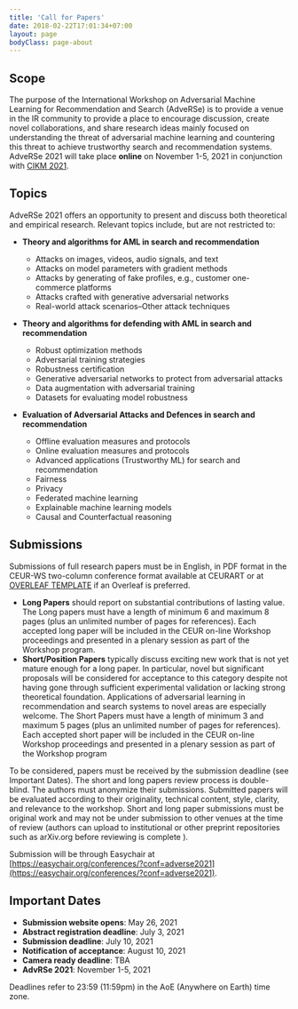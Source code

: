 ```yaml
---
title: 'Call for Papers'
date: 2018-02-22T17:01:34+07:00
layout: page
bodyClass: page-about
---
```



## Scope
The purpose of the International Workshop on Adversarial Machine Learning for Recommendation and Search (AdveRSe) is to provide a venue in the IR community to provide a place to encourage discussion, create novel collaborations, and share research ideas mainly focused on understanding the threat of adversarial machine learning and countering this threat to achieve trustworthy search and recommendation systems.
AdveRSe 2021 will take place **online** on November 1-5, 2021 in conjunction with [CIKM 2021](http://www.cikm2021.org/).

## Topics

AdveRSe 2021 offers an opportunity to present and discuss both theoretical and empirical research. Relevant topics include, but are not restricted to:

- **Theory and algorithms for AML in search and recommendation**
  - Attacks on images, videos, audio signals, and text
  - Attacks on model parameters with gradient methods 
  - Attacks by generating of fake profiles, e.g., customer one-commerce platforms 
  - Attacks crafted with generative adversarial networks 
  - Real-world attack scenarios–Other attack techniques 
  
- **Theory and algorithms for defending with AML in search and recommendation**
    - Robust optimization methods 
    - Adversarial training strategies 
    - Robustness certification 
    - Generative adversarial networks to protect from adversarial attacks 
    - Data augmentation with adversarial training  
    - Datasets for evaluating model robustness 

- **Evaluation of Adversarial Attacks and Defences in search and recommendation**
    - Offline evaluation measures and protocols 
    - Online evaluation measures and protocols 
    - Advanced applications (Trustworthy ML) for search and recommendation 
    - Fairness 
    - Privacy 
    - Federated machine learning 
    - Explainable machine learning models 
    - Causal and Counterfactual reasoning 

## Submissions
Submissions of full research papers must be in English, in PDF format in the CEUR-WS two-column conference format available at CEURART or at  [OVERLEAF TEMPLATE](https://www.overleaf.com/latex/templates/template-for-submissions-to-ceur-workshop-proceedings-ceur-ws-dot-org/pkfscdkgkhcq) if an Overleaf is preferred.

* **Long Papers** should report on substantial contributions of lasting value. The Long papers must have a length of minimum 6 and maximum 8 pages (plus an unlimited number of pages for references). Each accepted long paper will be included in the CEUR on-line Workshop proceedings and presented in a plenary session as part of the Workshop program.
* **Short/Position Papers** typically discuss exciting new work that is not yet mature enough for a long paper. In particular, novel but significant proposals will be considered for acceptance to this category despite not having gone through sufficient experimental validation or lacking strong theoretical foundation. Applications of adversarial learning in recommendation and search systems to novel areas are especially welcome. The Short Papers must have a length of minimum 3 and maximum 5 pages (plus an unlimited number of pages for references). Each accepted short paper will be included in the CEUR on-line Workshop proceedings and presented in a plenary session as part of the Workshop program

To be considered, papers must be received by the submission deadline (see Important Dates). The short and long papers review process is double-blind. The authors must anonymize their submissions. Submitted papers will be evaluated according to their originality, technical content, style, clarity, and relevance to the workshop. Short and long paper submissions must be original work and may not be under submission to other venues at the time of review (authors can upload to institutional or other preprint repositories such as arXiv.org before reviewing is complete ).

Submission will be through Easychair at [https://easychair.org/conferences/?conf=adverse2021](https://easychair.org/conferences/?conf=adverse2021).

## Important Dates
* **Submission website opens**: May 26, 2021
* **Abstract registration deadline**:	July 3, 2021
* **Submission deadline**: July 10, 2021
* **Notification of acceptance**: August 10, 2021
* **Camera ready deadline**: TBA
* **AdvRSe 2021**: November 1-5, 2021

Deadlines refer to 23:59 (11:59pm) in the AoE (Anywhere on Earth) time zone.